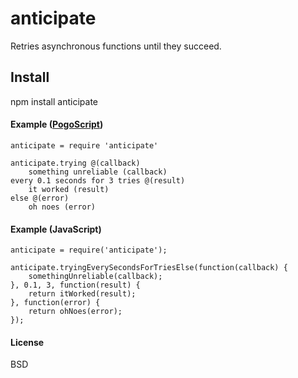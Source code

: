 # anticipate

Retries asynchronous functions until they succeed.

## Install

npm install anticipate

#### Example  ([PogoScript](http://github.com/featurist/pogoscript))
    
    anticipate = require 'anticipate'
    
    anticipate.trying @(callback)
        something unreliable (callback)
    every 0.1 seconds for 3 tries @(result)
        it worked (result)
    else @(error)
        oh noes (error)

#### Example  (JavaScript)
    
    anticipate = require('anticipate');
    
    anticipate.tryingEverySecondsForTriesElse(function(callback) {
        somethingUnreliable(callback);
    }, 0.1, 3, function(result) {
        return itWorked(result);
    }, function(error) {
        return ohNoes(error);
    });

#### License
BSD